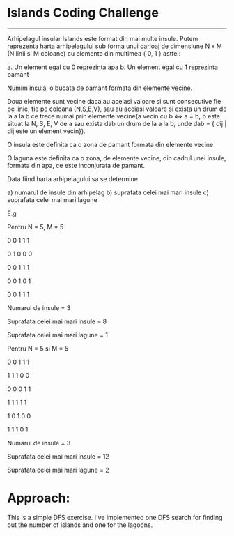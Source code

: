 # Islands Coding Challenge

---

Arhipelagul insular Islands este format din mai multe insule. Putem reprezenta harta arhipelagului sub forma unui carioaj de dimensiune N x M (N linii si M coloane) cu elemente din multimea { 0, 1 } astfel: 

a. Un element egal cu 0 reprezinta apa 
b. Un element egal cu 1 reprezinta pamant 

Numim insula, o bucata de pamant formata din elemente vecine. 

Doua elemente sunt vecine daca au aceiasi valoare si sunt consecutive fie pe linie, fie pe coloana (N,S,E,V), sau au aceiasi valoare si exista un drum de la a la b ce trece numai prin elemente vecine(a vecin cu b <=> a = b, b este situat la N, S, E, V de a sau exista dab un drum de la a la b, unde dab = { dij | dij este un element vecin}).

O insula este definita ca o zona de pamant formata din elemente vecine.

O laguna este definita ca o zona, de elemente vecine, din cadrul unei insule, formata din apa, ce este inconjurata de pamant.

Data fiind harta arhipelagului sa se determine 

a) numarul de insule din arhipelag
b) suprafata celei mai mari insule 
c) suprafata celei mai mari lagune

 

E.g 

Pentru N = 5, M = 5

 

0 0 1 1 1 

0 1 0 0 0

0 0 1 1 1

0 0 1 0 1

0 0 1 1 1

 

Numarul de insule = 3

Suprafata celei mai mari insule = 8

Suprafata celei mai mari lagune = 1

 

Pentru N = 5 si M = 5

 

0 0 1 1 1 

1 1 1 0 0

0 0 0 1 1

1 1 1 1 1

1 0 1 0 0

1 1 1 0 1

 

Numarul de insule = 3

Suprafata celei mai mari insule = 12

Suprafata celei mai mari lagune = 2

# Approach:

This is a simple DFS exercise. I've implemented one DFS search for finding out the number of islands and one for the lagoons.